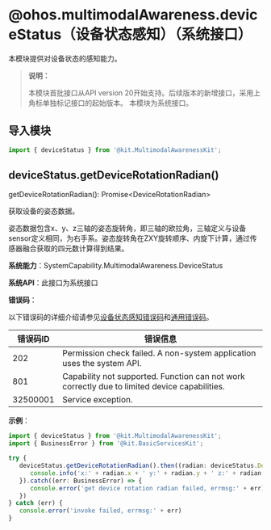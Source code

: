 # @ohos.multimodalAwareness.deviceStatus（设备状态感知）（系统接口）
<!--Kit: Multimodal Awareness Kit-->
<!--Subsystem: MultimodalAwareness-->
<!--Owner: @dilligencer-->
<!--Designer: @zou_ye-->
<!--Tester: @judan-->
<!--Adviser: @hu-zhiqiong-->

本模块提供对设备状态的感知能力。

> **说明：**
>
> 本模块首批接口从API version 20开始支持。后续版本的新增接口，采用上角标单独标记接口的起始版本。
> 本模块为系统接口。

## 导入模块

   ```ts
   import { deviceStatus } from '@kit.MultimodalAwarenessKit';
   ```

## deviceStatus.getDeviceRotationRadian()

getDeviceRotationRadian(): Promise&lt;DeviceRotationRadian&gt;

获取设备的姿态数据。

姿态数据包含x、y、z三轴的姿态旋转角，即三轴的欧拉角，三轴定义与设备sensor定义相同，为右手系。姿态旋转角在ZXY旋转顺序、内旋下计算，通过传感器融合获取的四元数计算得到结果。

**系统能力**：SystemCapability.MultimodalAwareness.DeviceStatus

**系统API**：此接口为系统接口

**错误码**：

以下错误码的详细介绍请参见[设备状态感知错误码](errorcode-deviceStatus.md)和[通用错误码](../errorcode-universal.md)。

| 错误码ID | 错误信息                                                     |
| -------- | ------------------------------------------------------------ |
| 202      | Permission check failed. A non-system application uses the system API. |
| 801      | Capability not supported. Function can not work correctly due to limited device capabilities. |
| 32500001 | Service exception. |

**示例**：

   ```ts
   import { deviceStatus } from '@kit.MultimodalAwarenessKit';
   import { BusinessError } from '@kit.BasicServicesKit';

   try {
      deviceStatus.getDeviceRotationRadian().then((radian: deviceStatus.DeviceRotationRadian) => {
         console.info('x:' + radian.x + ' y:' + radian.y + ' z:' + radian.z);
      }).catch((err: BusinessError) => {
         console.error('get device rotation radian failed, errmsg:' + err);
      })
   } catch (err) {
      console.error('invoke failed, errmsg:' + err)
   }
   ```
